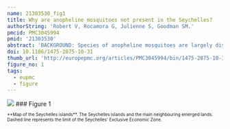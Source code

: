 ```yaml
---
name: 21303530_fig1
title: Why are anopheline mosquitoes not present in the Seychelles?
authorString: 'Robert V, Rocamora G, Julienne S, Goodman SM.'
pmcid: PMC3045994
pmid: '21303530'
abstract: 'BACKGROUND: Species of anopheline mosquitoes are largely distributed over emerged lands around the world and, within the tropics, few areas are without these insects, which are vectors of malaria parasites. Among the exceptions is the Seychelles archipelago in the western Indian Ocean. However, in the Aldabra island group, located in the extreme western portion of the archipelago, Anopheles gambiae s.l. was introduced, leading to massive proliferation and then elimination, with the most recent autochthonous malaria cases recorded in 1931. METHODS: In order to re-examine the absence of anopheline mosquitoes in the Seychelles, an entomological field survey was conducted in December 2008 at 17 sites on four granitic islands, including Mahé and Praslin, and ten sites on coralline atolls in the extreme west, including Aldabra. RESULTS: No evidence of larval or adult anophelines was found at the surveyed sites, which supports their absence in the Seychelles. CONCLUSIONS: In the granitic islands of the Seychelles, the climate is favourable for anophelines. However, these islands are protected by their remoteness and prevailing seasonal winds. In addition, stagnant freshwater, required in anopheline larval development, is relatively uncommon on the granitic islands because of the steep slopes. In the southwestern atolls (Aldabra and Providence-Farquhar groups), the presence of a long dry season of up to nine months and the total absence of permanent natural freshwater prevents the breeding of anophelines and their successful colonization. The Seychelles does not have any native land mammals and like in other parts of the world (Antarctica, Iceland, New Caledonia, Central Pacific islands) their absence is associated with the lack of anophelines. This suggests an obligatory relationship for anophelines to feed on terrestrial mammals, without alternative for blood-feeding sources, such as bats, birds and reptiles.'
doi: 10.1186/1475-2875-10-31
thumb_url: 'http://europepmc.org/articles/PMC3045994/bin/1475-2875-10-31-1.gif'
figure_no: 1
tags:
  - eupmc
  - figure
---
```

<img src='http://europepmc.org/articles/PMC3045994/bin/1475-2875-10-31-1.jpg' style='max-height: 300px'>
### Figure 1
<p style='font-size: 10px;'>**Map of the Seychelles islands**. The Seychelles islands and the main neighbouring emerged lands. Dashed line represents the limit of the Seychelles' Exclusive Economic Zone.</p>